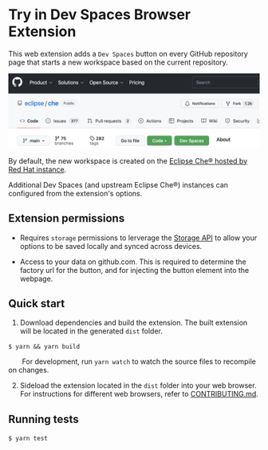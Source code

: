 # Try in Dev Spaces Browser Extension

This web extension adds a `Dev Spaces` button on every GitHub repository page that starts a new workspace based on the current repository.

![GitHub button example](./images/readme/github-button-example.png)

By default, the new workspace is created on the [Eclipse Che® hosted by Red Hat instance](https://developers.redhat.com/developer-sandbox/ide).

Additional Dev Spaces (and upstream Eclipse Che®) instances can configured from the extension's options.

## Extension permissions

 - Requires `storage` permissions to lerverage the [Storage API](https://developer.chrome.com/docs/extensions/reference/storage/) to allow your options to be saved locally and synced across devices.

 - Access to your data on github.com. This is required to determine the factory url for the button, and for injecting the button element into the webpage.

## Quick start

1. Download dependencies and build the extension. The built extension will be located in the generated `dist` folder.
```
$ yarn && yarn build
```
&nbsp;&nbsp;&nbsp;&nbsp;&nbsp;&nbsp;
For development, run `yarn watch` to watch the source files to recompile on changes.

2. Sideload the extension located in the `dist` folder into your web browser.
For instructions for different web browsers, refer to [CONTRIBUTING.md](./CONTRIBUTING.md).

## Running tests
```
$ yarn test
```
